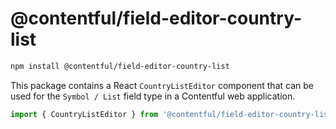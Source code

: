 # @contentful/field-editor-country-list

```bash
npm install @contentful/field-editor-country-list
```

This package contains a React `CountryListEditor` component that can be used for the `Symbol / List` field type in a Contentful web application.

```js
import { CountryListEditor } from '@contentful/field-editor-country-list';
```
